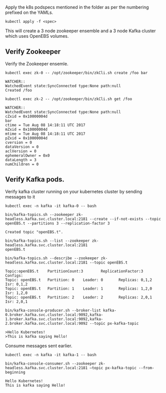 Apply the k8s podspecs mentioned in the folder as per the numbering prefixed on the YAMLs. 

`kubectl apply -f <spec>`

This will create a 3 node zookeeper ensemble and a 3 node Kafka cluster which uses OpenEBS volumes.

## Verify Zookeeper
Verify the Zookeeper ensemle.  

```
kubectl exec zk-0 -- /opt/zookeeper/bin/zkCli.sh create /foo bar

WATCHER::
WatchedEvent state:SyncConnected type:None path:null
Created /foo

kubectl exec zk-2 -- /opt/zookeeper/bin/zkCli.sh get /foo

WATCHER::
WatchedEvent state:SyncConnected type:None path:null
cZxid = 0x10000004d
bar
ctime = Tue Aug 08 14:18:11 UTC 2017
mZxid = 0x10000004d
mtime = Tue Aug 08 14:18:11 UTC 2017
pZxid = 0x10000004d
cversion = 0
dataVersion = 0
aclVersion = 0
ephemeralOwner = 0x0
dataLength = 3
numChildren = 0
```

## Verify Kafka pods.

Verify kafka cluster running on your kubernetes cluster by sending messages to it

```
kubectl exec -n kafka -it kafka-0 -- bash 

bin/kafka-topics.sh --zookeeper zk-headless.kafka.svc.cluster.local:2181 --create --if-not-exists --topic openEBS.t --partitions 3 --replication-factor 3

Created topic "openEBS.t".

bin/kafka-topics.sh --list --zookeeper zk-headless.kafka.svc.cluster.local:2181
openEBS.t

bin/kafka-topics.sh --describe --zookeeper zk-headless.kafka.svc.cluster.local:2181 --topic openEBS.t

Topic:openEBS.t    PartitionCount:3        ReplicationFactor:3     Configs:
Topic: openEBS.t   Partition: 0    Leader: 0       Replicas: 0,1,2 Isr: 0,1,2
Topic: openEBS.t   Partition: 1    Leader: 1       Replicas: 1,2,0 Isr: 1,2,0
Topic: openEBS.t   Partition: 2    Leader: 2       Replicas: 2,0,1 Isr: 2,0,1

bin/kafka-console-producer.sh --broker-list kafka-0.broker.kafka.svc.cluster.local:9092,kafka-1.broker.kafka.svc.cluster.local:9092,kafka-2.broker.kafka.svc.cluster.local:9092 --topic px-kafka-topic

>Hello Kubernetes!
>This is kafka saying Hello!
```

Consume messages sent earlier. 
```
kubectl exec -n kafka -it kafka-1 -- bash 

bin/kafka-console-consumer.sh --zookeeper zk-headless.kafka.svc.cluster.local:2181 —topic px-kafka-topic --from-beginning

Hello Kubernetes!
This is kafka saying Hello!
```
